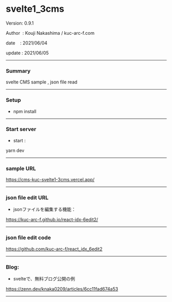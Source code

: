 ﻿# svelte1_3cms

 Version: 0.9.1

 Author  : Kouji Nakashima / kuc-arc-f.com

 date    : 2021/06/04

 update  : 2021/06/05

***
### Summary

svelte CMS sample , json file read

***
### Setup

* npm install

***
### Start server
* start :

yarn dev

***
### sample URL

https://cms-kuc-svelte1-3cms.vercel.app/


***
### json file edit URL

* jsonファイルを編集する機能：

https://kuc-arc-f.github.io/react-idx-6edit2/


***
### json file edit code

https://github.com/kuc-arc-f/react_idx_6edit2

***
### Blog:
* svelteで、無料ブログ公開の例

https://zenn.dev/knaka0209/articles/6cc11fad674a53

***

